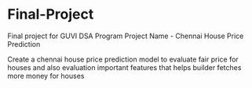 # Final-Project
Final project for GUVI DSA Program
Project Name - Chennai House Price Prediction

Create a chennai house price prediction model to evaluate fair price for houses and also evaluation important features that helps builder fetches more money for houses
